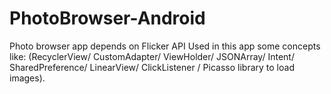 # PhotoBrowser-Android
 Photo browser app depends on Flicker API
Used in this app some concepts like:
(RecyclerView/ CustomAdapter/ ViewHolder/ JSONArray/ Intent/ SharedPreference/ LinearView/ ClickListener / Picasso library to load images).
